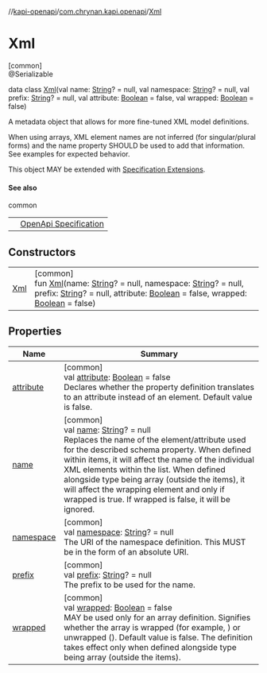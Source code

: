 //[kapi-openapi](../../../index.md)/[com.chrynan.kapi.openapi](../index.md)/[Xml](index.md)

# Xml

[common]\
@Serializable

data class [Xml](index.md)(val name: [String](https://kotlinlang.org/api/latest/jvm/stdlib/kotlin/-string/index.html)? = null, val namespace: [String](https://kotlinlang.org/api/latest/jvm/stdlib/kotlin/-string/index.html)? = null, val prefix: [String](https://kotlinlang.org/api/latest/jvm/stdlib/kotlin/-string/index.html)? = null, val attribute: [Boolean](https://kotlinlang.org/api/latest/jvm/stdlib/kotlin/-boolean/index.html) = false, val wrapped: [Boolean](https://kotlinlang.org/api/latest/jvm/stdlib/kotlin/-boolean/index.html) = false)

A metadata object that allows for more fine-tuned XML model definitions.

When using arrays, XML element names are not inferred (for singular/plural forms) and the name property SHOULD be used to add that information. See examples for expected behavior.

This object MAY be extended with [Specification Extensions](https://spec.openapis.org/oas/v3.1.0#specificationExtensions).

#### See also

common

| | |
|---|---|
|  | [OpenApi Specification](https://spec.openapis.org/oas/v3.1.0#xml-object) |

## Constructors

| | |
|---|---|
| [Xml](-xml.md) | [common]<br>fun [Xml](-xml.md)(name: [String](https://kotlinlang.org/api/latest/jvm/stdlib/kotlin/-string/index.html)? = null, namespace: [String](https://kotlinlang.org/api/latest/jvm/stdlib/kotlin/-string/index.html)? = null, prefix: [String](https://kotlinlang.org/api/latest/jvm/stdlib/kotlin/-string/index.html)? = null, attribute: [Boolean](https://kotlinlang.org/api/latest/jvm/stdlib/kotlin/-boolean/index.html) = false, wrapped: [Boolean](https://kotlinlang.org/api/latest/jvm/stdlib/kotlin/-boolean/index.html) = false) |

## Properties

| Name | Summary |
|---|---|
| [attribute](attribute.md) | [common]<br>val [attribute](attribute.md): [Boolean](https://kotlinlang.org/api/latest/jvm/stdlib/kotlin/-boolean/index.html) = false<br>Declares whether the property definition translates to an attribute instead of an element. Default value is false. |
| [name](name.md) | [common]<br>val [name](name.md): [String](https://kotlinlang.org/api/latest/jvm/stdlib/kotlin/-string/index.html)? = null<br>Replaces the name of the element/attribute used for the described schema property. When defined within items, it will affect the name of the individual XML elements within the list. When defined alongside type being array (outside the items), it will affect the wrapping element and only if wrapped is true. If wrapped is false, it will be ignored. |
| [namespace](namespace.md) | [common]<br>val [namespace](namespace.md): [String](https://kotlinlang.org/api/latest/jvm/stdlib/kotlin/-string/index.html)? = null<br>The URI of the namespace definition. This MUST be in the form of an absolute URI. |
| [prefix](prefix.md) | [common]<br>val [prefix](prefix.md): [String](https://kotlinlang.org/api/latest/jvm/stdlib/kotlin/-string/index.html)? = null<br>The prefix to be used for the name. |
| [wrapped](wrapped.md) | [common]<br>val [wrapped](wrapped.md): [Boolean](https://kotlinlang.org/api/latest/jvm/stdlib/kotlin/-boolean/index.html) = false<br>MAY be used only for an array definition. Signifies whether the array is wrapped (for example, <books><book/><book/></books>) or unwrapped (<book/><book/>). Default value is false. The definition takes effect only when defined alongside type being array (outside the items). |
